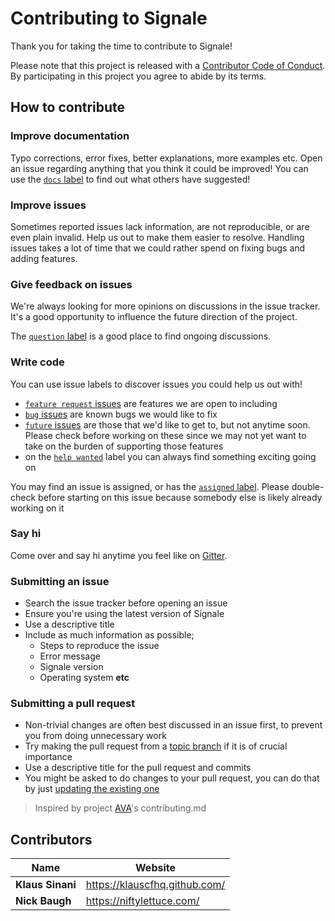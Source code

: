 # Contributing to Signale

Thank you for taking the time to contribute to Signale!

Please note that this project is released with a [Contributor Code of Conduct](code-of-conduct.md). By participating in this project you agree to abide by its terms.


## How to contribute

### Improve documentation

Typo corrections, error fixes, better explanations, more examples etc. Open an issue regarding anything that you think it could be improved! You can use the [`docs` label](https://github.com/klauscfhq/signale/labels/docs) to find out what others have suggested!

### Improve issues

Sometimes reported issues lack information, are not reproducible, or are even plain invalid. Help us out to make them easier to resolve. Handling issues takes a lot of time that we could rather spend on fixing bugs and adding features.

### Give feedback on issues

We're always looking for more opinions on discussions in the issue tracker. It's a good opportunity to influence the future direction of the project.

The [`question` label](https://github.com/klauscfhq/signale/labels/question) is a good place to find ongoing discussions.

### Write code

You can use issue labels to discover issues you could help us out with!

* [`feature request` issues](https://github.com/klauscfhq/signale/labels/feature%20request) are features we are open to including
* [`bug` issues](https://github.com/klauscfhq/signale/labels/bug) are known bugs we would like to fix
* [`future` issues](https://github.com/klauscfhq/signale/labels/future) are those that we'd like to get to, but not anytime soon. Please check before working on these since we may not yet want to take on the burden of supporting those features
* on the [`help wanted`](https://github.com/klauscfhq/signale/labels/help%20wanted) label you can always find something exciting going on

You may find an issue is assigned, or has the [`assigned` label](https://github.com/klauscfhq/signale/labels/assigned). Please double-check before starting on this issue because somebody else is likely already working on it

### Say hi

Come over and say hi anytime you feel like on [Gitter](https://gitter.im/klauscfhq/signale).

### Submitting an issue

* Search the issue tracker before opening an issue
* Ensure you're using the latest version of Signale
* Use a descriptive title
* Include as much information as possible;
  * Steps to reproduce the issue
  * Error message
  * Signale version
  * Operating system **etc**

### Submitting a pull request

* Non-trivial changes are often best discussed in an issue first, to prevent you from doing unnecessary work
* Try making the pull request from a [topic branch](https://github.com/dchelimsky/rspec/wiki/Topic-Branches) if it is of crucial importance
* Use a descriptive title for the pull request and commits
* You might be asked to do changes to your pull request, you can do that by just [updating the existing one](https://github.com/RichardLitt/docs/blob/master/amending-a-commit-guide.md)

> Inspired by project [AVA](https://github.com/avajs/ava/blob/master/contributing.md)'s contributing.md


## Contributors

| Name             | Website                         |
| ---------------- | ------------------------------- |
| **Klaus Sinani** | <https://klauscfhq.github.com/> |
| **Nick Baugh**   | <https://niftylettuce.com/>     |
